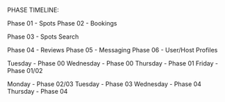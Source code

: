 PHASE TIMELINE:

Phase 01 - Spots
Phase 02 - Bookings

Phase 03 - Spots Search

Phase 04 - Reviews
Phase 05 - Messaging
Phase 06 - User/Host Profiles

Tuesday - Phase 00
Wednesday - Phase 00
Thursday - Phase 01
Friday - Phase 01/02

Monday - Phase 02/03
Tuesday - Phase 03
Wednesday - Phase 04
Thursday - Phase 04
